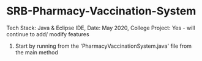 # SRB-Pharmacy-Vaccination-System

Tech Stack:        Java & Eclipse IDE,
Date:              May 2020,
College Project:   Yes - will continue to add/ modify features


1. Start by running from the 'PharmacyVaccinationSystem.java' file from the main method





